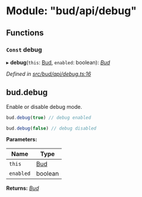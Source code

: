 # Module: "bud/api/debug"

## Functions

### `Const` debug

▸ **debug**(`this`: [Bud](_bud_util_types_.md#bud), `enabled`: boolean): *[Bud](_bud_util_types_.md#bud)*

*Defined in [src/bud/api/debug.ts:16](https://github.com/roots/bud-support/blob/bd00b72/src/bud/api/debug.ts#L16)*

## bud.debug

Enable or disable debug mode.

```js
bud.debug(true) // debug enabled
```

```js
bud.debug(false) // debug disabled
```

**Parameters:**

Name | Type |
------ | ------ |
`this` | [Bud](_bud_util_types_.md#bud) |
`enabled` | boolean |

**Returns:** *[Bud](_bud_util_types_.md#bud)*
